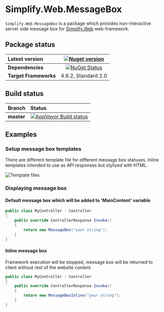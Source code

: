 # Simplify.Web.MessageBox

`Simplify.Web.MessageBox` is a package which provides non-interactive server side message box for [Simplify.Web](https://github.com/i4004/Simplify.Web) web-framework.

## Package status

| Latest version | [![Nuget version](http://img.shields.io/badge/nuget-v1.2-blue.png)](https://www.nuget.org/packages/Simplify.Web.MessageBox/) |
| :------ | :------: |
| **Dependencies** | [![NuGet Status](http://nugetstatus.com/Simplify.Web.MessageBox.png)](http://nugetstatus.com/packages/Simplify.Web.MessageBox) |
| **Target Frameworks** | 4.6.2, Standard 2.0 |

## Build status

| Branch | Status |
| :------ | :------ |
| **master** | [![AppVeyor Build status](https://ci.appveyor.com/api/projects/status/2h8jh563pwsf283i/branch/master?svg=true)](https://ci.appveyor.com/project/i4004/simplify-web-messagebox/branch/master) |

## Examples

### Setup message box templates

There are different template file for different message box statuses.
Inline templates intended to use as API responses but stylized with HTML.

![Template files](https://raw.githubusercontent.com/i4004/Simplify.Web.MessageBox/master/images/template-files.png)

### Displaying message box

#### Default message box which will be added to 'MainContent' variable

```csharp
public class MyController : Controller
{
	public override ControllerResponse Invoke()
	{
		return new MessageBox("your string");
	}
}
```

#### Inline message box

Framework execution will be stopped, message box will be returned to client without rest of the website content
```csharp
public class MyController : Controller
{
	public override ControllerResponse Invoke()
	{
		return new MessageBoxInline("your string");
	}
}
```
